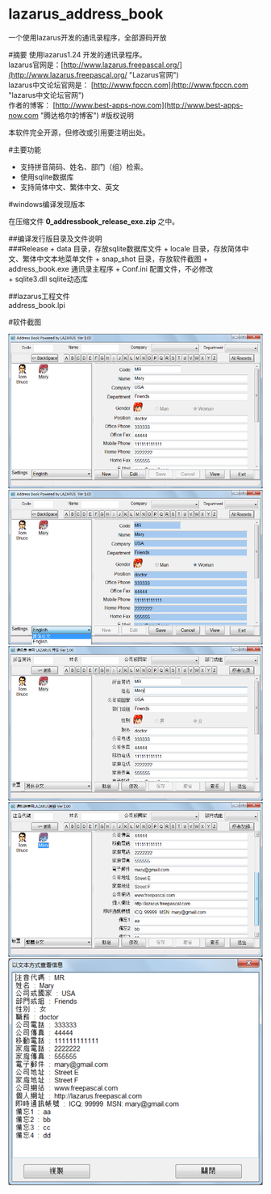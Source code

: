 lazarus_address_book
====================

一个使用lazarus开发的通讯录程序，全部源码开放

#摘要
使用lazarus1.24 开发的通讯录程序。    
lazarus官网是：[http://www.lazarus.freepascal.org/](http://www.lazarus.freepascal.org/ "Lazarus官网")  
lazarus中文论坛官网是： [http://www.fpccn.com](http://www.fpccn.com "lazarus中文论坛官网")  
作者的博客： [http://www.best-apps-now.com](http://www.best-apps-now.com "腾达格尔的博客")
#版权说明

  本软件完全开源，但修改或引用要注明出处。

#主要功能

+ 支持拼音简码、姓名、部门（组）检索。
+ 使用sqlite数据库
+ 支持简体中文、繁体中文、英文

#windows编译发现版本

在压缩文件 **0_addressbook_release_exe.zip**  之中。

##编译发行版目录及文件说明  
###Release
    + data        目录，存放sqlite数据库文件
    + locale      目录，存放简体中文、繁体中文本地菜单文件
    + snap_shot   目录，存放软件截图
    + address_book.exe  通讯录主程序
    + Conf.ini          配置文件，不必修改  
    + sqlite3.dll       sqlite动态库

##lazarus工程文件  
   address_book.lpi
    


#软件截图

![](snap_shot/demo_01.png)  
![](snap_shot/demo_02.png)  
![](snap_shot/demo_03.png)  
![](snap_shot/demo_04.png)  
![](snap_shot/demo_05.png)
  